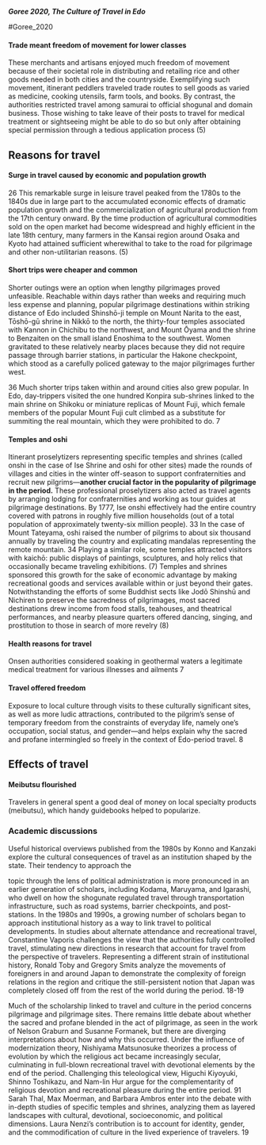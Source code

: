 ***Goree 2020, The Culture of Travel in Edo***

#Goree_2020
#### Trade meant freedom of movement for lower classes
These merchants and artisans enjoyed much freedom of movement because of their societal role in distributing and retailing rice and other goods needed in both cities and the countryside. Exemplifying such movement, itinerant peddlers traveled trade routes to sell goods as varied as medicine, cooking utensils, farm tools, and books.  By contrast, the authorities restricted travel among samurai to official shogunal and domain business. Those wishing to take leave of their posts to travel for medical treatment or sightseeing might be able to do so but only after obtaining special permission through a tedious application process (5)

## Reasons for travel 
#### Surge in travel caused by economic and population growth 
26 This remarkable surge in leisure travel peaked from the 1780s to the 1840s due in large part to the accumulated economic effects of dramatic population growth and the commercialization of agricultural production from the 17th century onward. By the time production of agricultural commodities sold on the open market had become widespread and highly efficient in the late 18th century, many farmers in the Kansai region around Osaka and Kyoto had attained sufficient wherewithal to take to the road for pilgrimage and other non-utilitarian reasons. (5)
#### Short trips were cheaper and common
Shorter outings were an option when lengthy pilgrimages proved unfeasible. Reachable within days rather than weeks and requiring much less expense and planning, popular pilgrimage destinations within striking distance of Edo included Shinshō-ji temple on Mount Narita to the east, Tōshō-gū shrine in Nikkō to the north, the thirty-four temples associated with Kannon in Chichibu to the northwest, and Mount Ōyama and the shrine to Benzaiten on the small island Enoshima to the southwest. Women gravitated to these relatively nearby places because they did not require passage through barrier stations, in particular the Hakone checkpoint, which stood as a carefully policed gateway to the major pilgrimages further west.

36 Much shorter trips taken within and around cities also grew popular. In Edo, day-trippers visited the one hundred Konpira sub-shrines linked to the main shrine on Shikoku or miniature replicas of Mount Fuji, which female members of the popular Mount Fuji cult climbed as a substitute for summiting the real mountain, which they were prohibited to do. 7

#### Temples and oshi
Itinerant proselytizers representing specific temples and shrines (called onshi in the case of Ise Shrine and oshi for other sites) made the rounds of villages and cities in the winter off-season to support confraternities and recruit new pilgrims—**another crucial factor in the popularity of pilgrimage in the period.** These professional proselytizers also acted as travel agents by arranging lodging for confraternities and working as tour guides at pilgrimage destinations. By 1777, Ise onshi effectively had the entire country covered with patrons in roughly five million households (out of a total population of approximately twenty-six million people).
33 In the case of Mount Tateyama, oshi raised the number of pilgrims to about six thousand annually by traveling the country and explicating mandalas representing the remote mountain. 34 Playing a similar role, some temples attracted visitors with kaichō: public displays of paintings, sculptures, and holy relics that occasionally became traveling exhibitions. (7)
Temples and shrines sponsored this growth for the sake of economic advantage by making recreational goods and services available within or just beyond their gates. Notwithstanding the efforts of some Buddhist sects like Jodō Shinshū and Nichiren to preserve the sacredness of pilgrimages, most sacred destinations drew income from food stalls, teahouses, and theatrical performances, and nearby pleasure quarters offered dancing, singing, and prostitution to those in search of more revelry (8)
#### Health reasons for travel 
Onsen authorities considered soaking in geothermal waters a legitimate medical treatment for various illnesses and ailments 7

#### Travel offered freedom
Exposure to local culture through visits to these culturally significant sites, as well as more ludic attractions, contributed to the pilgrim’s sense of temporary freedom from the constraints of everyday life, namely one’s occupation, social status, and gender—and helps explain why the sacred and profane intermingled so freely in the context of Edo-period travel. 8

## Effects of travel
#### Meibutsu flourished
Travelers in general spent a good deal of money on local specialty products (meibutsu), which handy guidebooks helped to popularize.

### Academic discussions
Useful historical overviews published from the 1980s by Konno and Kanzaki explore the cultural consequences of travel as an institution shaped by the state. Their tendency to approach the

topic through the lens of political administration is more pronounced in an earlier generation of scholars, including Kodama, Maruyama, and Igarashi, who dwell on how the shogunate regulated travel through transportation infrastructure, such as road systems, barrier checkpoints, and post-stations. In the 1980s and 1990s, a growing number of scholars began to approach institutional history as a way to link travel to political developments. In studies about alternate attendance and recreational travel, Constantine Vaporis challenges the view that the authorities fully controlled travel, stimulating new directions in research that account for travel from the perspective of travelers. Representing a different strain of institutional history, Ronald Toby and Gregory Smits analyze the movements of foreigners in and around Japan to demonstrate the complexity of foreign relations in the region and critique the still-persistent notion that Japan was completely closed off from the rest of the world during the period. 18-19

Much of the scholarship linked to travel and culture in the period concerns pilgrimage and pilgrimage sites. There remains little debate about whether the sacred and profane blended in the act of pilgrimage, as seen in the work of Nelson Graburn and Susanne Formanek, but there are diverging interpretations about how and why this occurred. Under the influence of modernization theory, Nishiyama Matsunosuke theorizes a process of evolution by which the religious act became increasingly secular, culminating in full-blown recreational travel with devotional elements by the end of the period. Challenging this teleological view, Higuchi Kiyoyuki, Shinno Toshikazu, and Nam-lin Hur argue for the complementarity of religious devotion and recreational pleasure during the entire period. 91 Sarah Thal, Max Moerman, and Barbara Ambros enter into the debate with in-depth studies of specific temples and shrines, analyzing them as layered landscapes with cultural, devotional, socioeconomic, and political dimensions. Laura Nenzi’s contribution is to account for identity, gender, and the commodification of culture in the lived experience of travelers. 19
